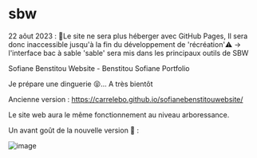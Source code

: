 # sbw
22 aôut 2023 :
🚧Le site ne sera plus héberger avec GitHub Pages, Il sera donc inaccessible jusqu'à la fin du développement de 'récréation'⚠️
-> l'interface bac à sable 'sable' sera mis dans les principaux outils de SBW

Sofiane Benstitou Website - Benstitou Sofiane Portfolio

Je prépare une dinguerie 😝... A très bientôt

Ancienne version : https://carrelebo.github.io/sofianebenstitouwebsite/

Le site web aura le même fonctionnement au niveau arboressance.

Un avant goût de la nouvelle version 🤯 : 

![image](https://github.com/benstitousofiane/sbw/assets/129552238/2c1b7d1c-f754-452b-801b-9bc1afd0258f)


